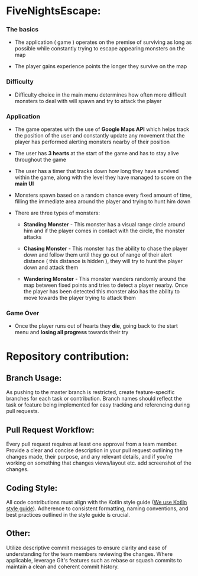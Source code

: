 # FiveNightsEscape:

### The basics
- The application ( game ) operates on the premise of surviving as long as possible while constantly trying to escape appearing monsters on the map

- The player gains experience points the longer they survive on the map

### Difficulty
- Difficulty choice in the main menu determines how often more difficult monsters to deal with will spawn and try to attack the player

### Application

- The game operates with the use of **Google Maps API** which helps track the position of the user and constantly update any movement that the player has performed alerting monsters nearby of their position

- The user has **3 hearts** at the start of the game and has to stay alive throughout the game

- The user has a timer that tracks down how long they have survived within the game, along with the level they have managed to score on the **main UI**

- Monsters spawn based on a random chance every fixed amount of time, filling the immediate area around the player and trying to hunt him down

- There are three types of monsters:

    - **Standing Monster** - This monster has a visual range circle around him and if the player comes in contact with the circle, the monster attacks

    - **Chasing Monster** - This monster has the ability to chase the player down and follow them until they go out of range of their alert distance ( this distance is hidden ), they will try to hunt the player down and attack them

    - **Wandering Monster** - This monster wanders randomly around the map between fixed points and tries to detect a player nearby. Once the player has been detected this monster also has the ability to move towards the player trying to attack them

### Game Over

- Once the player runs out of hearts they **die**, going back to the start menu and **losing all progress** towards their try

# Repository contribution:

## Branch Usage:

As pushing to the master branch is restricted, create feature-specific branches for each task or contribution.
Branch names should reflect the task or feature being implemented for easy tracking and referencing during pull requests.

## Pull Request Workflow:

Every pull request requires at least one approval from a team member.
Provide a clear and concise description in your pull request outlining the changes made, their purpose, and any relevant details, and if you're working on something that changes views/layout etc. add screenshot of the changes.

## Coding Style:

All code contributions must align with the Kotlin style guide ([We use Kotlin style guide](https://developer.android.com/kotlin/style-guide)).
Adherence to consistent formatting, naming conventions, and best practices outlined in the style guide is crucial.

## Other:

Utilize descriptive commit messages to ensure clarity and ease of understanding for the team members reviewing the changes.
Where applicable, leverage Git's features such as rebase or squash commits to maintain a clean and coherent commit history.